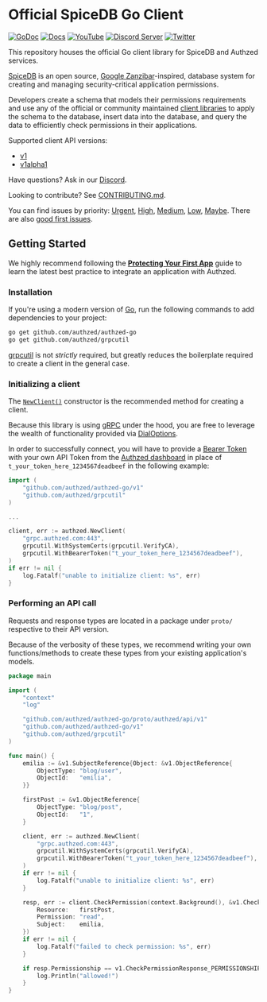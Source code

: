 # Official SpiceDB Go Client

[![GoDoc](https://godoc.org/github.com/authzed/authzed-go?status.svg)](https://godoc.org/github.com/authzed/authzed-go)
[![Docs](https://img.shields.io/badge/docs-authzed.com-%234B4B6C "Authzed Documentation")](https://authzed.com/docs)
[![YouTube](https://img.shields.io/youtube/channel/views/UCFeSgZf0rPqQteiTQNGgTPg?color=%23F40203&logo=youtube&style=flat-square&label=YouTube "Authzed YouTube Channel")](https://www.youtube.com/channel/UCFeSgZf0rPqQteiTQNGgTPg)
[![Discord Server](https://img.shields.io/discord/844600078504951838?color=7289da&logo=discord "Discord Server")](https://authzed.com/discord)
[![Twitter](https://img.shields.io/badge/twitter-%40authzed-1D8EEE?logo=twitter "@authzed on Twitter")](https://twitter.com/authzed)

This repository houses the official Go client library for SpiceDB and Authzed services.

[SpiceDB] is an open source, [Google Zanzibar]-inspired, database system for creating and managing security-critical application permissions.

Developers create a schema that models their permissions requirements and use any of the official or community maintained [client libraries] to apply the schema to the database, insert data into the database, and query the data to efficiently check permissions in their applications.

[SpiceDB]: https://github.com/authzed/spicedb
[Google Zanzibar]: https://authzed.com/blog/what-is-zanzibar/
[client libraries]: https://github.com/authzed/awesome-spicedb#clients

Supported client API versions:
- [v1](https://buf.build/authzed/api/docs/main/authzed.api.v1)
- [v1alpha1](https://buf.build/authzed/api/docs/main/authzed.api.v1alpha1)

Have questions? Ask in our [Discord].

Looking to contribute? See [CONTRIBUTING.md].

You can find issues by priority: [Urgent], [High], [Medium], [Low], [Maybe].
There are also [good first issues].

[Discord]: https://authzed.com/discord
[CONTRIBUTING.md]: https://github.com/authzed/authzed-go/blob/main/CONTRIBUTING.md
[Urgent]: https://github.com/authzed/authzed-go/labels/priority%2F0%20urgent
[High]: https://github.com/authzed/authzed-go/labels/priority%2F1%20high
[Medium]: https://github.com/authzed/authzed-go/labels/priority%2F2%20medium
[Low]: https://github.com/authzed/authzed-go/labels/priority%2F3%20low
[Maybe]: https://github.com/authzed/authzed-go/labels/priority%2F4%20maybe
[good first issues]: https://github.com/authzed/authzed-go/labels/hint%2Fgood%20first%20issue

## Getting Started

We highly recommend following the **[Protecting Your First App]** guide to learn the latest best practice to integrate an application with Authzed.

[Protecting Your First App]: https://docs.authzed.com/guides/first-app

### Installation

If you're using a modern version of [Go], run the following commands to add dependencies to your project:

```sh
go get github.com/authzed/authzed-go
go get github.com/authzed/grpcutil
```

[grpcutil] is not _strictly_ required, but greatly reduces the boilerplate required to create a client in the general case.

[Go]: https://golang.org/dl/
[grpcutil]: https://github.com/authzed/grpcutil

### Initializing a client

The [`NewClient()`] constructor is the recommended method for creating a client.

Because this library is using [gRPC] under the hood, you are free to leverage the wealth of functionality provided via [DialOptions].

In order to successfully connect, you will have to provide a [Bearer Token] with your own API Token from the [Authzed dashboard] in place of `t_your_token_here_1234567deadbeef` in the following example:

[`NewClient()`]: https://pkg.go.dev/github.com/authzed/authzed-go/v1#NewClient
[Bearer Token]: https://datatracker.ietf.org/doc/html/rfc6750#section-2.1
[Authzed Dashboard]: https://app.authzed.com
[gRPC]: https://grpc.io
[DialOptions]: https://pkg.go.dev/google.golang.org/grpc?utm_source=godoc#DialOption

```go
import (
	"github.com/authzed/authzed-go/v1"
	"github.com/authzed/grpcutil"
)

...

client, err := authzed.NewClient(
	"grpc.authzed.com:443",
	grpcutil.WithSystemCerts(grpcutil.VerifyCA),
	grpcutil.WithBearerToken("t_your_token_here_1234567deadbeef"),
)
if err != nil {
	log.Fatalf("unable to initialize client: %s", err)
}
```

### Performing an API call

Requests and response types are located in a package under `proto/` respective to their API version.

Because of the verbosity of these types, we recommend writing your own functions/methods to create these types from your existing application's models.

```go
package main

import (
	"context"
	"log"

	"github.com/authzed/authzed-go/proto/authzed/api/v1"
	"github.com/authzed/authzed-go/v1"
	"github.com/authzed/grpcutil"
)

func main() {
	emilia := &v1.SubjectReference{Object: &v1.ObjectReference{
		ObjectType: "blog/user",
		ObjectId:   "emilia",
	}}

	firstPost := &v1.ObjectReference{
		ObjectType: "blog/post",
		ObjectId:   "1",
	}

	client, err := authzed.NewClient(
		"grpc.authzed.com:443",
		grpcutil.WithSystemCerts(grpcutil.VerifyCA),
		grpcutil.WithBearerToken("t_your_token_here_1234567deadbeef"),
	)
	if err != nil {
		log.Fatalf("unable to initialize client: %s", err)
	}

	resp, err := client.CheckPermission(context.Background(), &v1.CheckPermissionRequest{
		Resource:   firstPost,
		Permission: "read",
		Subject:    emilia,
	})
	if err != nil {
		log.Fatalf("failed to check permission: %s", err)
	}

	if resp.Permissionship == v1.CheckPermissionResponse_PERMISSIONSHIP_HAS_PERMISSION {
		log.Println("allowed!")
	}
}
```
